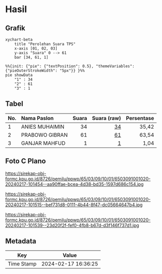 # Hasil

## Grafik

```mermaid
xychart-beta
    title "Perolehan Suara TPS"
    x-axis [01, 02, 03]
    y-axis "Suara" 0 --> 61
    bar [34, 61, 1]
```

```mermaid
%%{init: {"pie": {"textPosition": 0.5}, "themeVariables": {"pieOuterStrokeWidth": "5px"}} }%%
pie showData
    "1" : 34
    "2" : 61
    "3" : 1
```

## Tabel

| No. | Nama Paslon    | Suara | Suara (raw) | Persentase |
|:--- |:-------------- | -----:| -----------:| ----------:|
| 1   | ANIES MUHAIMIN | 34    | [34][p-1]   | 35,42      |
| 2   | PRABOWO GIBRAN | 61    | [61][p-2]   | 63,54      |
| 3   | GANJAR MAHFUD  | 1     | [1][p-3]    | 1,04       |


[p-1]: https://github.com/gigit-pemilu/pemilu-2024-65-kalimantan-utara/blob/main/pilpres/hitung-suara/sub/65-kalimantan-utara/sub/03-nunukan/sub/09-nunukan-selatan/sub/1001-selisun/sub/020-tps/sub/paslon-1.txt
[p-2]: https://github.com/gigit-pemilu/pemilu-2024-65-kalimantan-utara/blob/main/pilpres/hitung-suara/sub/65-kalimantan-utara/sub/03-nunukan/sub/09-nunukan-selatan/sub/1001-selisun/sub/020-tps/sub/paslon-2.txt
[p-3]: https://github.com/gigit-pemilu/pemilu-2024-65-kalimantan-utara/blob/main/pilpres/hitung-suara/sub/65-kalimantan-utara/sub/03-nunukan/sub/09-nunukan-selatan/sub/1001-selisun/sub/020-tps/sub/paslon-3.txt

## Foto C Plano

https://sirekap-obj-formc.kpu.go.id/8726/pemilu/ppwp/65/03/09/10/01/6503091001020-20240217-101454--aa90ffae-bcea-4d38-bd35-1597d686c154.jpg

https://sirekap-obj-formc.kpu.go.id/8726/pemilu/ppwp/65/03/09/10/01/6503091001020-20240217-101515--bef731d8-0111-4b44-8f47-dc05664647b4.jpg

https://sirekap-obj-formc.kpu.go.id/8726/pemilu/ppwp/65/03/09/10/01/6503091001020-20240217-101539--23d20f2f-fef0-4fb8-b67d-d3f146f737d1.jpg


## Metadata

| Key        | Value               |
| ---------- | ------------------- |
| Time Stamp | 2024-02-17 16:36:25 |



